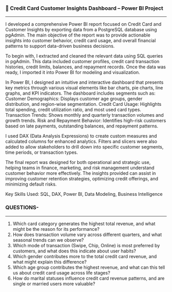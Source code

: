 ### 🚀 Credit Card Customer Insights Dashboard – Power BI Project
---

I developed a comprehensive Power BI report focused on Credit Card and Customer Insights by exporting data from a PostgreSQL database using pgAdmin. The main objective of the report was to provide actionable insights into customer behavior, credit card usage, and overall financial patterns to support data-driven business decisions.

To begin with, I extracted and cleaned the relevant data using SQL queries in pgAdmin. This data included customer profiles, credit card transaction histories, credit limits, balances, and repayment records. Once the data was ready, I imported it into Power BI for modeling and visualization.

In Power BI, I designed an intuitive and interactive dashboard that presents key metrics through various visual elements like bar charts, pie charts, line graphs, and KPI indicators. The dashboard includes segments such as:
Customer Demographics: Displays customer age groups, gender distribution, and region-wise segmentation.
Credit Card Usage: Highlights total spending, credit utilization ratio, and most used card types.
Transaction Trends: Shows monthly and quarterly transaction volumes and growth trends.
Risk and Repayment Behavior: Identifies high-risk customers based on late payments, outstanding balances, and repayment patterns.

I used DAX (Data Analysis Expressions) to create custom measures and calculated columns for enhanced analytics. Filters and slicers were also added to allow stakeholders to drill down into specific customer segments, time periods, or transaction types.

The final report was designed for both operational and strategic use, helping teams in finance, marketing, and risk management understand customer behavior more effectively. The insights provided can assist in improving customer retention strategies, optimizing credit offerings, and minimizing default risks.

Key Skills Used: SQL, DAX, Power BI, Data Modeling, Business Intelligence


### QUESTIONS-
---
1. Which card category generates the highest total revenue, and what might be the reason for its performance?
2. How does transaction volume vary across different quarters, and what seasonal trends can we observe?
3. Which mode of transaction (Swipe, Chip, Online) is most preferred by customers, and what does this indicate about user habits?
4. Which gender contributes more to the total credit card revenue, and what might explain this difference?
5. Which age group contributes the highest revenue, and what can this tell us about credit card usage across life stages?
6. How do marital statuses influence credit card revenue patterns, and are single or married users more valuable?


